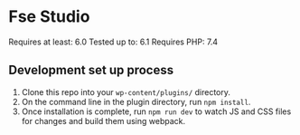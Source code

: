 # Fse Studio
Requires at least: 6.0
Tested up to: 6.1
Requires PHP: 7.4

## Development set up process

1. Clone this repo into your `wp-content/plugins/` directory.
2. On the command line in the plugin directory, run `npm install`.
3. Once installation is complete, run `npm run dev` to watch JS and CSS files for changes and build them using webpack.
